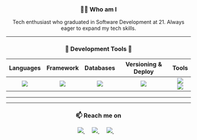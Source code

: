 <h3 align="center">👨‍💻 Who am I</h3>
<p align="center">
  <bold>Tech enthusiast who graduated in Software Development at 21. Always eager to expand my tech skills.</bold>
</p>

<hr />

<!-- <div align="center">
    <h3 align="center">🔭 Development Tools 💬 </h3>
    
|   Languages  |    Frontend    |    Backend    |  Versioning & Deploy  |    Tools    |
|    :---:     |     :---:      |     :---:     |        :---:          |    :---:    |
| <img src="https://skillicons.dev/icons?i=js" /><img src="https://skillicons.dev/icons?i=cs" /><img src="https://skillicons.dev/icons?i=php" /> | <img src="https://skillicons.dev/icons?i=html,css,bootstrap" /><img align="center" src="https://skillicons.dev/icons?i=laravel,react,tailwind" /> | <img src="https://skillicons.dev/icons?i=mysql,mongodb" />| <img src="https://skillicons.dev/icons?i=git" /><img src="https://skillicons.dev/icons?i=docker" /> | <img src="https://skillicons.dev/icons?i=vscode,visualstudio" /><img align="center" src="https://skillicons.dev/icons?i=bash,figma" /> |

</div> -->

<div align="center">
    <h3 align="center">🔭 Development Tools 💬 </h3>
    
|   Languages  |    Framework   |  Databases   |  Versioning & Deploy  |    Tools    |
|    :---:     |     :---:      |    :---:     |        :---:          |    :---:    |
| <img src="https://skillicons.dev/icons?i=js,php,cs" /> | <img src="https://skillicons.dev/icons?i=react,laravel" />  | <img src="https://skillicons.dev/icons?i=mysql,mongodb" /> | <img src="https://skillicons.dev/icons?i=git,docker" /> | <img src="https://skillicons.dev/icons?i=vscode,visualstudio,linux" /><br/><img align="center" src="https://skillicons.dev/icons?i=bootstrap,tailwind,vite" /> |

</div>

<hr />


<hr />

<!-- CONTACT -->
<h3  align="center">📫 Reach me on</h3>
<p align="center">
  <!--Linkedin-->
  <a target="_blank" href="https://www.linkedin.com/in/kaio-eduardo-2289b8210/">
    <img src="https://img.shields.io/badge/linkedin-%230077B5.svg?&style=for-the-badge&logo=linkedin&logoColor=white" />
  </a>
  &nbsp;&nbsp;&nbsp;&nbsp;

  <!--Telegram
  <a target="_blank" href="">
    <img src="https://img.shields.io/badge/Telegram-005ebd?style=for-the-badge&logo=telegram&logoColor=white" />
  </a>
  &nbsp;&nbsp;&nbsp;&nbsp;-->
  
  <!--Instagram-->
  <a target="_blank" href="https://www.instagram.com/kkaio.exe">
    <img src="https://img.shields.io/badge/Instagram-E4405F?style=for-the-badge&logo=instagram&logoColor=white" />
  </a>
  &nbsp;&nbsp;&nbsp;&nbsp;
  
  <!--Discord
  <a target="_blank" ">
    <img src="https://img.shields.io/badge/Discord-7289DA?style=for-the-badge&logo=discord&logoColor=white" />
  </a>
  &nbsp;&nbsp;&nbsp;&nbsp;-->
  
  <!--Steam
  <a target="_blank" href="https://steamcommunity.com/id/belisko">
    <img src="https://img.shields.io/badge/Steam-5f4b37?style=for-the-badge&logo=steam&logoColor=white" />
  </a>
  &nbsp;&nbsp;&nbsp;&nbsp;-->
  
  <!--Email-->
  <a href="mailto:kaioedsago@gmail.com?subject=Hello%20Vincenzo,%20From%20Github">
    <img src="https://img.shields.io/badge/Gmail-D14836?style=for-the-badge&logo=gmail&logoColor=white" />
  </a>
  &nbsp;&nbsp;&nbsp;&nbsp;
</p>


 
